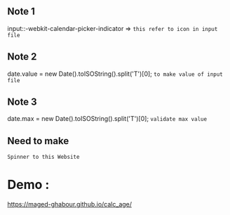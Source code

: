 ## Note 1 
input::-webkit-calendar-picker-indicator => `this refer to icon in input file `

## Note 2 
date.value = new Date().toISOString().split('T')[0]; `to make value of input file`

## Note 3 

date.max = new Date().toISOString().split('T')[0]; `validate max value `

## Need to make 
`Spinner to this Website `

# Demo : 
 https://maged-ghabour.github.io/calc_age/
